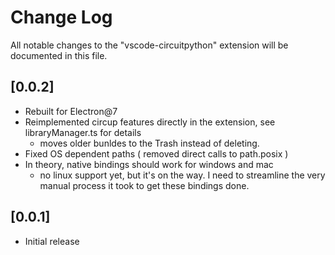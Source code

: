 # Change Log

All notable changes to the "vscode-circuitpython" extension will be documented in this file.

## [0.0.2]

- Rebuilt for Electron@7
- Reimplemented circup features directly in the extension, see libraryManager.ts for details
  - moves older bunldes to the Trash instead of deleting.
- Fixed OS dependent paths ( removed direct calls to path.posix )
- In theory, native bindings should work for windows and mac
  - no linux support yet, but it's on the way. I need to streamline the very
    manual process it took to get these bindings done.

## [0.0.1]

- Initial release